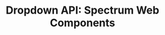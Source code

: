 ---
layout: api.njk
title: 'Dropdown API: Spectrum Web Components'
displayName: Dropdown
componentName: dropdown
tags:
  - component-api
---